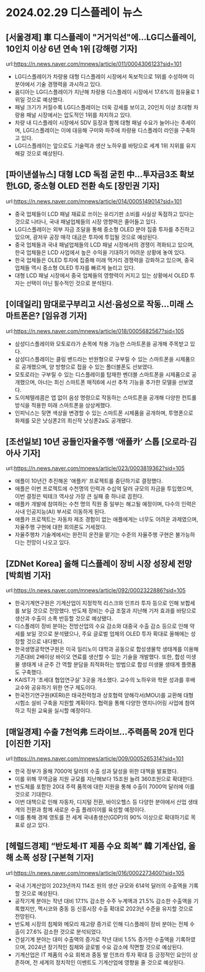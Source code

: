 # 2024.02.29 디스플레이 뉴스

## [서울경제] 車 디스플레이 "거거익선"에…LG디스플레이, 10인치 이상 6년 연속 1위 [강해령 기자]
url:https://n.news.naver.com/mnews/article/011/0004306123?sid=101
- LG디스플레이가 차량용 대형 디스플레이 시장에서 독보적으로 1위를 수성하며 이 분야에서 기술 경쟁력을 과시하고 있다.
- 옴디아는 LG디스플레이가 지난해 차량용 디스플레이 시장에서 17.6%의 점유율로 1위일 것으로 예상했다.
- 패널 크기가 커질수록 LG디스플레이는 더욱 강세를 보이고, 20인치 이상 초대형 차량용 패널 시장에서는 압도적인 1위를 차지하고 있다.
- 차량 내 디스플레이 시장에서 SDV 등장과 함께 대형 패널 수요가 늘어나는 추세이며, LG디스플레이는 이에 대응해 구미와 파주에 차량용 디스플레이 라인을 구축하고 있다.
- LG디스플레이는 앞으로도 기술력과 생산 노하우를 바탕으로 세계 1위 지위를 유지해갈 것으로 예상된다.

## [파이낸셜뉴스] 대형 LCD 독점 굳힌 中…투자금3조 확보한LGD, 중소형 OLED 전환 속도 [장민권 기자]
url:https://n.news.naver.com/mnews/article/014/0005149014?sid=101
- 중국 업체들이 LCD 패널 재료로 쓰이는 유리기판 소비를 사실상 독점하고 있다는 것으로 나타나, 국내 패널업체들의 시장 영향력은 줄어들고 있다.
- LG디스플레이는 외부 자금 조달을 통해 중소형 OLED 분야 집중 투자를 추진하고 있으며, 광저우 공장 매각 대금은 투자에 투입될 것으로 예상된다.
- 중국 업체들과 국내 패널업체들의 LCD 패널 시장에서의 경쟁이 격화되고 있으며, 한국 업체들은 LCD 사업에서 높은 수익을 기대하기 어려운 상황에 놓여 있다.
- 한국 업체들은 OLED 투자에 집중해 미래 먹거리 경쟁력을 강화하고 있으며, 중국 업체들 역시 중소형 OLED 투자를 빠르게 늘리고 있다.
- 대형 LCD 패널 시장에서 중국 업체들의 영향력이 커지고 있는 상황에서 OLED 투자는 선택이 아닌 필수적인 것으로 분석된다.

## [이데일리] 맘대로구부리고 시선·음성으로 작동…미래 스마트폰은? [임유경 기자]
url:https://n.news.naver.com/mnews/article/018/0005682567?sid=105
- 삼성디스플레이와 모토로라가 손목에 착용 가능한 스마트폰을 공개해 주목받고 있다.
- 삼성디스플레이는 클링 밴드라는 반원형으로 구부릴 수 있는 스마트폰을 시제품으로 공개했으며, 양 방향으로 접을 수 있는 폴더블폰도 선보였다.
- 모토로라는 구부릴 수 있는 디스플레이를 탑재한 벤더블 스마트폰을 시제품으로 공개했으며, 아너는 최신 스마트폰 매직6에 시선 추적 기능을 추가한 모델을 선보였다.
- 도이체텔레콤은 앱 없이 음성 명령으로 작동하는 스마트폰을 공개해 다양한 컨트롤 방식을 적용한 미래 스마트폰을 상상케했다.
- 인피닉스는 뒷면 색상을 변경할 수 있는 스마트폰 시제품을 공개하며, 투명폰으로 화제를 모은 낫싱폰2의 최신작 낫싱폰2a도 공개됐다.

## [조선일보] 10년 공들인자율주행 ‘애플카’ 스톱 [오로라·김아사 기자]
url:https://n.news.naver.com/mnews/article/023/0003819362?sid=105
- 애플이 10년간 추진해온 '애플카' 프로젝트를 중단하기로 결정했다.
- 애플은 이번 프로젝트에 수천명의 인력과 수십억 달러 규모의 자금을 투입했으며, 이번 결정은 빅테크 역사상 가장 큰 실패 중 하나로 꼽힌다.
- 애플카 개발에 참여하는 수천 명의 직원 중 일부는 해고될 예정이며, 다수의 인력은 사내 인공지능(AI) 부서로 이동하게 된다.
- 애플카 프로젝트는 자동차 제조 경험이 없는 애플에게는 너무도 어려운 과제였으며, 자율주행 구현에 대한 회의론도 거세졌다.
- 자율주행차 기술계에서는 완전히 운전을 맡기는 수준의 자율주행 구현은 불가능하다는 전망이 나오고 있다.

## [ZDNet Korea] 올해 디스플레이 장비 시장 성장세 전망[박희범 기자]
url:https://n.news.naver.com/mnews/article/092/0002322886?sid=105
- 한국기계연구원은 기계산업이 지정학적 리스크와 인프라 투자 등으로 인해 보합세를 보일 것으로 전망했다. 반도체 장비는 수급 조절과 지난해 기저 효과를 바탕으로 생산과 수출이 소폭 반등할 것으로 예상됐다.
- 디스플레이 장비 분야는 전방산업의 수요 감소와 대중국 수출 감소 등으로 인해 약세를 보일 것으로 분석됐으나, 주요 글로벌 업체의 OLED 투자 확대로 올해에는 성장할 것으로 내다봤다.
- 한국생명공학연구원은 미국 일리노이 대학과 공동으로 합성생물학 생태계를 이용해 기존대비 2배이상 바이오 연료를 생산할 수 있는 기술을 개발했다. 또한, 합성 미생물 생태계 내 균주 간 역할 분담을 최적화하는 방법으로 합성 미생물 생태계 플랫폼도 구축했다.
- KAIST가 ‘초세대 협업연구실’ 3곳을 개소했다. 교수의 노하우와 학문 성과를 후배 교수와 공유하기 위한 연구 제도이다.
- 한국전기연구원(KERI)은 태국전력청과 상호협력 양해각서(MOU)를 교환해 대형 시험소 설비 구축을 지원할 계획이다. 협력을 통해 다양한 엔지니어링 사업에 참여하고 직원 교육을 실시할 예정이다.

## [매일경제] 수출 7천억弗 드라이브…주력품목 20개 민다[이진한 기자]
url:https://n.news.naver.com/mnews/article/009/0005265314?sid=101
- 한국 정부가 올해 7000억 달러의 수출 성과 달성을 위한 대책을 발표했다.
- 이를 위해 무역금융 지원 규모를 지난해보다 15조원 늘려 360조원으로 확대한다.
- 반도체를 포함한 20대 주력 품목에 대한 지원을 통해 수출이 7000억 달러에 이를 것으로 기대한다.
- 이번 대책으로 인해 자동차, 디지털 전환, 바이오헬스 등 다양한 분야에서 산업 생태계의 전환과 함께 새로운 수출 플레이어를 육성할 예정이다.
- 이를 통해 경제 영토를 전 세계 국내총생산(GDP)의 90% 이상으로 확대하기로 목표로 삼고 있다.

## [헤럴드경제] “반도체·IT 제품 수요 회복” 韓 기계산업, 올해 소폭 성장 [구본혁 기자]
url:https://n.news.naver.com/mnews/article/016/0002273400?sid=105
- 국내 기계산업이 2023년까지 114조 원의 생산 규모와 614억 달러의 수출액을 기록할 것으로 예상된다.
- 공작기계 분야는 작년 대비 17.1% 감소한 수주 누계액과 21.5% 감소한 수출액을 기록했지만, 멕시코와 중동 등 신흥시장 수출 확대로 2023년 수준을 유지할 것으로 전망된다.
- 반도체 시장의 침체와 메모리 재고량 증가로 인해 디스플레이 장비 분야는 전체 수출이 27.6% 감소한 것으로 분석되었다.
- 건설기계 분야는 대미 수출액의 증가로 작년 대비 1.5% 증가한 수출액을 기록하였으며, 2024년 장기적인 침체와 글로벌 수요 감소에 직면할 것으로 예상된다.
- 기계산업은 IT 제품의 수요 회복과 중동 발 인프라 투자 확대 등 긍정적인 요인이 상존하며, 전 세계의 정치적인 이벤트도 기계산업에 영향을 줄 것으로 예상된다.